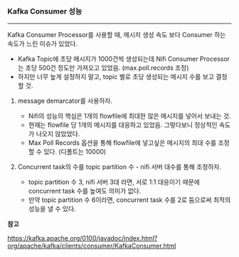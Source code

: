 ### Kafka Consumer 성능

<Hr>

Kafka Consumer Processor를 사용할 때, 메시지 생성 속도 보다 Consumer 하는 속도가 느린 이슈가 있었다.

- Kafka Topic에 초당 메시지가 1000건씩 생성되는데 Nifi Consumer Processor는 초당 500건 정도만 가져오고 있었음. (max.poll.records 조정)
- 하지만 너무 높게 설정하지 말고, topic 별로 초당 생성되는 메시지 수를 보고 결정 할 것.




1. message demarcator를 사용하자. 
   - Nifi의 성능의 핵심은 1개의 flowfile에 최대한 많은 메시지를 넣어서 보내는 것.
   - 현재는 flowfile 당 1개의 메시지를 대응하고 있었음. 그렇다보니 정상적인 속도가 나오지 않았었다.
   - Max Poll Records 옵션을 통해 flowfile에 넣고싶은 메시지의 최대 수를 조정할 수 있다. (디폴트는 10000)

2. Concurrent task의 수를 topic partition 수 - nifi 서버 대수를 통해 조정하자. 
   - topic partition 수 3, nifi 서버 3대 라면, 서로 1:1 대응이기 때문에 concurrent task 수를 높여도 의미가 없다. 
   - 만약 topic partition 수 6이라면, concurrent task 수를 2로 둠으로써 최적의 성능을 낼 수 있다. 



**참고**

https://kafka.apache.org/0100/javadoc/index.html?org/apache/kafka/clients/consumer/KafkaConsumer.html